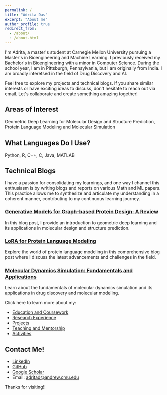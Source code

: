 ```yaml
---
permalink: /
title: "Adrita Das"
excerpt: "About me"
author_profile: true
redirect_from: 
  - /about/
  - /about.html
---
```



I'm Adrita, a master's student at Carnegie Mellon University pursuing a Master's in Bioengineering and Machine Learning. I previously received my Bachelor's in Bioengineering with a minor in Computer Science. During the school year, I am in Pittsburgh, Pennsylvania, but I am originally from India. I am broadly interetsed in the field of Drug Discovery and AI.

Feel free to explore my projects and technical blogs. If you share similar interests or have exciting ideas to discuss, don't hesitate to reach out via email. Let's collaborate and create something amazing together!

Areas of Interest
------
Geometric Deep Learning for Molecular Design and Structure Prediction, Protein Language Modeling and Molecular Simulation

What Languages Do I Use?
------
Python, R, C++, C, Java, MATLAB

## Technical Blogs
I have a passion for consolidating my learnings, and one way I channel this enthusiasm is by writing blogs and reports on various Math and ML papers. This practice allows me to synthesize and articulate my understanding in a coherent manner, contributing to my continuous learning journey.

### [Generative Models for Graph-based Protein Design: A Review](https://example.com/blog_post_1)
In this blog post, I provide an introduction to geometric deep learning and its applications in molecular design and structure prediction.

### [LoRA for Protein Language Modeling](https://example.com/blog_post_2)
Explore the world of protein language modeling in this comprehensive blog post where I discuss the latest advancements and challenges in the field.

### [Molecular Dynamics Simulation: Fundamentals and Applications](https://example.com/blog_post_3)
Learn about the fundamentals of molecular dynamics simulation and its applications in drug discovery and molecular modeling.

Click here to learn more about my:
  * [Education and Coursework](https://adrita78.github.io/education/)
  * [Research Experience](https://adrita78.github.io/experience/)
  * [Projects](https://adrita78.github.io/projects/)
  * [Teaching and Mentorship](https://adrita78.github.io/teaching/)
  * [Activities](https://adrita78.github.io/activities/)

Contact Me!
------
  * [LinkedIn](https://www.linkedin.com/in/adrita-das-6b05a615a/)
  * [GitHub](https://github.com/adrita78)
  * [Google Scholar](https://scholar.google.com/citations?user=R6EtfNEAAAAJ&hl=en)
  * Email: adritad@andrew.cmu.edu

Thanks for visiting!!

